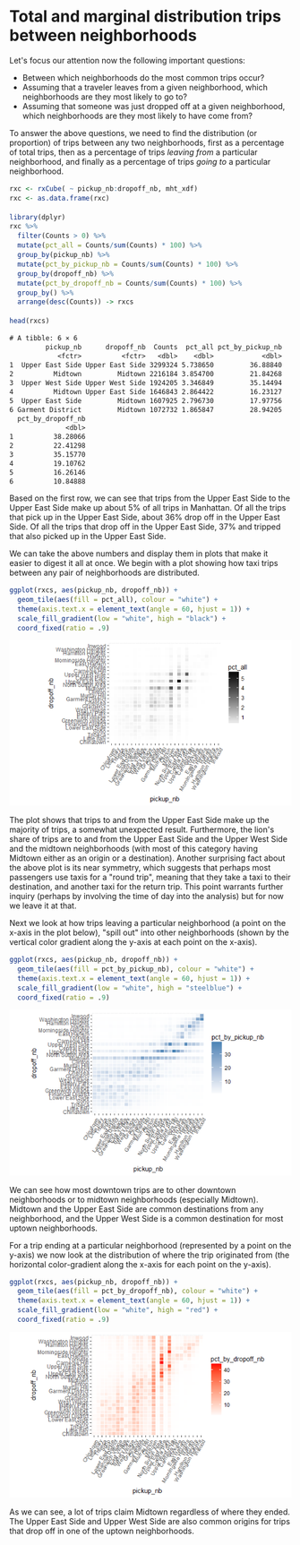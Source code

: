 # Total and marginal distribution trips between neighborhoods

Let's focus our attention now the following important questions:
- Between which neighborhoods do the most common trips occur?  
- Assuming that a traveler leaves from a given neighborhood, which neighborhoods are they most likely to go to?
- Assuming that someone was just dropped off at a given neighborhood, which neighborhoods are they most likely to have come from?

To answer the above questions, we need to find the distribution (or proportion) of trips between any two neighborhoods, first as a percentage of total trips, then as a percentage of trips *leaving from* a particular neighborhood, and finally as a percentage of trips *going to* a particular neighborhood.

```R
rxc <- rxCube( ~ pickup_nb:dropoff_nb, mht_xdf)
rxc <- as.data.frame(rxc)

library(dplyr)
rxc %>% 
  filter(Counts > 0) %>%
  mutate(pct_all = Counts/sum(Counts) * 100) %>%
  group_by(pickup_nb) %>%
  mutate(pct_by_pickup_nb = Counts/sum(Counts) * 100) %>%
  group_by(dropoff_nb) %>%
  mutate(pct_by_dropoff_nb = Counts/sum(Counts) * 100) %>%
  group_by() %>%
  arrange(desc(Counts)) -> rxcs

head(rxcs)
```

```Rout
# A tibble: 6 × 6
         pickup_nb      dropoff_nb  Counts  pct_all pct_by_pickup_nb
            <fctr>          <fctr>   <dbl>    <dbl>            <dbl>
1  Upper East Side Upper East Side 3299324 5.738650         36.88840
2          Midtown         Midtown 2216184 3.854700         21.84268
3  Upper West Side Upper West Side 1924205 3.346849         35.14494
4          Midtown Upper East Side 1646843 2.864422         16.23127
5  Upper East Side         Midtown 1607925 2.796730         17.97756
6 Garment District         Midtown 1072732 1.865847         28.94205
  pct_by_dropoff_nb
              <dbl>
1          38.28066
2          22.41298
3          35.15770
4          19.10762
5          16.26146
6          10.84888
```

Based on the first row, we can see that trips from the Upper East Side to the Upper East Side make up about 5% of all trips in Manhattan.  Of all the trips that pick up in the Upper East Side, about 36% drop off in the Upper East Side.  Of all the trips that drop off in the Upper East Side, 37% and tripped that also picked up in the Upper East Side.

We can take the above numbers and display them in plots that make it easier to digest it all at once.  We begin with a plot showing how taxi trips between any pair of neighborhoods are distributed.

```R
ggplot(rxcs, aes(pickup_nb, dropoff_nb)) + 
  geom_tile(aes(fill = pct_all), colour = "white") + 
  theme(axis.text.x = element_text(angle = 60, hjust = 1)) +
  scale_fill_gradient(low = "white", high = "black") + 
  coord_fixed(ratio = .9)
```

![Total distribution by neighborhoods](22d_neighborhoods_totals.png)

The plot shows that trips to and from the Upper East Side make up the majority of trips, a somewhat unexpected result.  Furthermore, the lion's share of trips are to and from the Upper East Side and the Upper West Side and the midtown neighborhoods (with most of this category having Midtown either as an origin or a destination).  Another surprising fact about the above plot is its near symmetry, which suggests that perhaps most passengers use taxis for a "round trip", meaning that they take a taxi to their destination, and another taxi for the return trip.  This point warrants further inquiry (perhaps by involving the time of day into the analysis) but for now we leave it at that.

Next we look at how trips leaving a particular neighborhood (a point on the x-axis in the plot below), "spill out" into other neighborhoods (shown by the vertical color gradient along the y-axis at each point on the x-axis).

```R
ggplot(rxcs, aes(pickup_nb, dropoff_nb)) + 
  geom_tile(aes(fill = pct_by_pickup_nb), colour = "white") + 
  theme(axis.text.x = element_text(angle = 60, hjust = 1)) +
  scale_fill_gradient(low = "white", high = "steelblue") + 
  coord_fixed(ratio = .9)
```

![Neighborhood distribution by pick-up neighborhood](22d_neighborhoods_by_pickup.png)

We can see how most downtown trips are to other downtown neighborhoods or to midtown neighborhoods (especially Midtown).  Midtown and the Upper East Side are common destinations from any neighborhood, and the Upper West Side is a common destination for most uptown neighborhoods.

For a trip ending at a particular neighborhood (represented by a point on the y-axis) we now look at the distribution of where the trip originated from (the horizontal color-gradient along the x-axis for each point on the y-axis).

```R
ggplot(rxcs, aes(pickup_nb, dropoff_nb)) + 
  geom_tile(aes(fill = pct_by_dropoff_nb), colour = "white") + 
  theme(axis.text.x = element_text(angle = 60, hjust = 1)) +
  scale_fill_gradient(low = "white", high = "red") + 
  coord_fixed(ratio = .9)
```

![Neighborhood distribution by drop-off neighborhood](22d_neighborhoods_by_dropoff.png)

As we can see, a lot of trips claim Midtown regardless of where they ended.  The Upper East Side and Upper West Side are also common origins for trips that drop off in one of the uptown neighborhoods.
